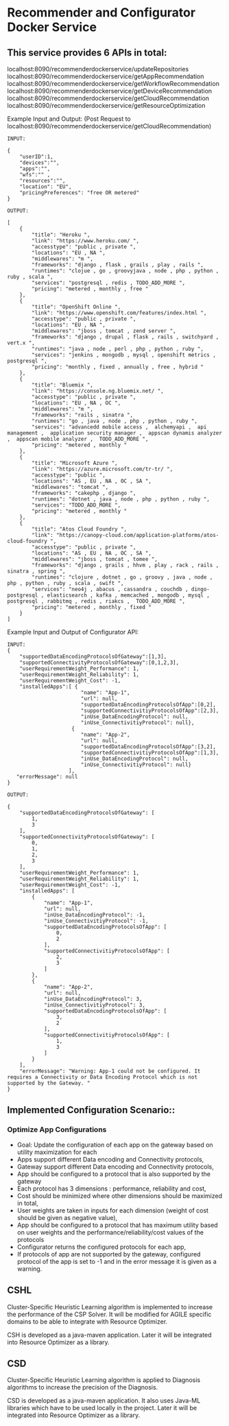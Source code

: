 # Recommender and Configurator Docker Service

## This service provides 6 APIs in total:
localhost:8090/recommenderdockerservice/updateRepositories
localhost:8090/recommenderdockerservice/getAppRecommendation
localhost:8090/recommenderdockerservice/getWorkflowRecommendation
localhost:8090/recommenderdockerservice/getDeviceRecommendation
localhost:8090/recommenderdockerservice/getCloudRecommendation
localhost:8090/recommenderdockerservice/getResourceOptimization


Example Input and Output:
(Post Request to localhost:8090/recommenderdockerservice/getCloudRecommendation)

```
INPUT: 

{
	"userID":1,	
	"devices":"",
	"apps":"",
	"wfs":"" ,
	"resources":"",
	"location": "EU",
	"pricingPreferences": "free OR metered"
}
```

```
OUTPUT:

[
    {
        "title": "Heroku ",
        "link": "https://www.heroku.com/ ",
        "accesstype": "public , private ",
        "locations": "EU , NA ",
        "middlewares": "m ",
        "frameworks": "django , flask , grails , play , rails ",
        "runtimes": "clojue , go , groovyjava , node , php , python , ruby , scala ",
        "services": "postgresql , redis , TODO_ADD_MORE ",
        "pricing": "metered , monthly , free "
    },
    {
        "title": "OpenShift Online ",
        "link": "https://www.openshift.com/features/index.html ",
        "accesstype": "public , private ",
        "locations": "EU , NA ",
        "middlewares": "jboss , tomcat , zend server ",
        "frameworks": "django , drupal , flask , rails , switchyard , vert.x ",
        "runtimes": "java , node , perl , php , python , ruby ",
        "services": "jenkins , mongodb , mysql , openshift metrics , postgresql ",
        "pricing": "monthly , fixed , annually , free , hybrid "
    },
    {
        "title": "Bluemix ",
        "link": "https://console.ng.bluemix.net/ ",
        "accesstype": "public , private ",
        "locations": "EU , NA , OC ",
        "middlewares": "m ",
        "frameworks": "rails , sinatra ",
        "runtimes": "go , java , node , php , python , ruby ",
        "services": "advancedd mobile access ,  alchemyapi ,  api management ,  application security manager ,  appscan dynamis analyzer ,  appscan mobile analyzer ,  TODO_ADD_MORE ",
        "pricing": "metered , monthly "
    },
    {
        "title": "Microsoft Azure ",
        "link": "https://azure.microsoft.com/tr-tr/ ",
        "accesstype": "public ",
        "locations": "AS , EU , NA , OC , SA ",
        "middlewares": "tomcat ",
        "frameworks": "cakephp , django ",
        "runtimes": "dotnet , java , node , php , python , ruby ",
        "services": "TODO_ADD_MORE ",
        "pricing": "metered , monthly "
    },
    {
        "title": "Atos Cloud Foundry ",
        "link": "https://canopy-cloud.com/application-platforms/atos-cloud-foundry ",
        "accesstype": "public , private ",
        "locations": "AS , EU , NA , OC , SA ",
        "middlewares": "jboss , tomcat , tomee ",
        "frameworks": "django , grails , hhvm , play , rack , rails , sinatra , spring ",
        "runtimes": "clojure , dotnet , go , groovy , java , node , php , python , ruby , scala , swift ",
        "services": "neo4j , abacus , cassandra , couchdb , dingo-postgresql , elasticsearch , kafka , memcached , mongodb , mysql , postgresql , rabbitmq , redis , riakcs ,  TODO_ADD_MORE ",
        "pricing": "metered , monthly , fixed "
    }
]
```

Example Input and Output of Configurator API:

```
INPUT: 
{
 	"supportedDataEncodingProtocolsOfGateway":[1,3],
  	"supportedConnectivityProtocolsOfGateway":[0,1,2,3],
    "userRequirementWeight_Performance": 1,
    "userRequirementWeight_Reliability": 1,
    "userRequirementWeight_Cost": -1,
  	"installedApps":[ {
                        "name": "App-1",	
                        "url": null,
                        "supportedDataEncodingProtocolsOfApp":[0,2],
                        "supportedConnectivitiyProtocolsOfApp":[2,3],
                        "inUse_DataEncodingProtocol": null,
                   		"inUse_ConnectivitiyProtocol": null},
                     {
                        "name": "App-2",
                       	"url": null,
                        "supportedDataEncodingProtocolsOfApp":[3,2],
                        "supportedConnectivitiyProtocolsOfApp":[1,3],
                        "inUse_DataEncodingProtocol": null,
                   		"inUse_ConnectivitiyProtocol": null}
                    ],
   "errorMessage": null
}
```

```
OUTPUT:

{
    "supportedDataEncodingProtocolsOfGateway": [
        1,
        3
    ],
    "supportedConnectivityProtocolsOfGateway": [
        0,
        1,
        2,
        3
    ],
    "userRequirementWeight_Performance": 1,
    "userRequirementWeight_Reliability": 1,
    "userRequirementWeight_Cost": -1,
    "installedApps": [
        {
            "name": "App-1",
            "url": null,
            "inUse_DataEncodingProtocol": -1,
            "inUse_ConnectivitiyProtocol": -1,
            "supportedDataEncodingProtocolsOfApp": [
                0,
                2
            ],
            "supportedConnectivitiyProtocolsOfApp": [
                2,
                3
            ]
        },
        {
            "name": "App-2",
            "url": null,
            "inUse_DataEncodingProtocol": 3,
            "inUse_ConnectivitiyProtocol": 3,
            "supportedDataEncodingProtocolsOfApp": [
                3,
                2
            ],
            "supportedConnectivitiyProtocolsOfApp": [
                1,
                3
            ]
        }
    ],
    "errorMessage": "Warning: App-1 could not be configured. It requires a Connectivity or Data Encoding Protocol which is not supported by the Gateway. "
}
```

## Implemented Configuration Scenario::

### Optimize App Configurations
- Goal: Update the configuration of each app on the gateway based on utility maximization for each
- Apps support different Data encoding and Connectivity protocols,
- Gateway support different Data encoding and Connectivity protocols,
- App should be configured to a protocol that is also supported by the gateway
- Each protocol has 3 dimensions : performance, reliability and cost,
- Cost should be minimized where other dimensions should be maximized in total,
- User weights are taken in inputs for each dimension (weight of cost should be given as negative value),
- App should be configured to a protocol that has maximum utility based on user weights and the performance/reliability/cost values of the protocols
- Configurator returns the configured protocols for each app,
- If protocols of app are not supported by the gateway, configured protocol of the app is set to -1 and in the error message it is given as a warning.

## CSHL
Cluster-Specific Heuristic Learning algorithm is implemented to increase the performance of the CSP Solver.
It will be modified for AGILE specific domains to be able to integrate with Resource Optimizer.

CSH is developed as a java-maven application. 
Later it will be integrated into Resource Optimizer as a library.

## CSD
Cluster-Specific Heuristic Learning algorithm is applied to Diagnosis algorithms to increase the precision of the Diagnosis.


CSD is developed as a java-maven application. It also uses Java-ML libraries which have to be used locally in the project. 
Later it will be integrated into Resource Optimizer as a library.
